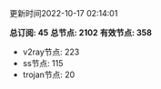 更新时间2022-10-17 02:14:01

**总订阅: 45**
**总节点: 2102**
**有效节点: 358**
- v2ray节点: 223
- ss节点: 115
- trojan节点: 20
